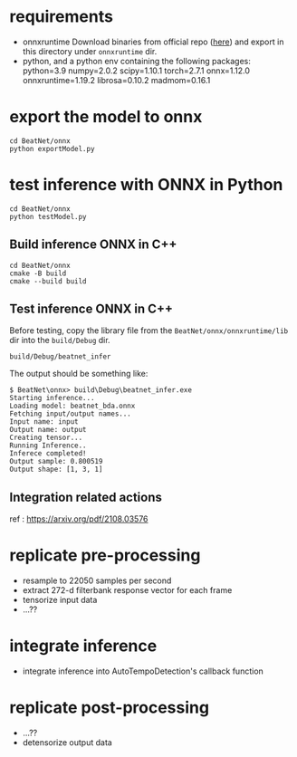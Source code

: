 # requirements

- onnxruntime 
Download binaries from official repo ([here](https://github.com/microsoft/onnxruntime/releases/tag/v1.22.1)) and export in this directory under `onnxruntime` dir.
- python, and a python env containing the following packages:
python=3.9
numpy=2.0.2
scipy=1.10.1
torch=2.7.1
onnx=1.12.0
onnxruntime=1.19.2
librosa=0.10.2
madmom=0.16.1

# export the model to onnx

```
cd BeatNet/onnx
python exportModel.py
```


# test inference with ONNX in Python
```
cd BeatNet/onnx
python testModel.py
```

## Build inference ONNX in C++
```
cd BeatNet/onnx
cmake -B build
cmake --build build
```
## Test inference ONNX in C++
Before testing, copy the library file from the `BeatNet/onnx/onnxruntime/lib` dir into the `build/Debug` dir.
```
build/Debug/beatnet_infer
```
The output should be something like:

```
$ BeatNet\onnx> build\Debug\beatnet_infer.exe
Starting inference...
Loading model: beatnet_bda.onnx
Fetching input/output names...
Input name: input
Output name: output
Creating tensor...
Running Inference..
Inferece completed!
Output sample: 0.800519
Output shape: [1, 3, 1]
```

## Integration related actions
ref : https://arxiv.org/pdf/2108.03576
# replicate pre-processing 
- resample to 22050 samples per second
- extract 272-d filterbank response vector for each frame
- tensorize input data
- ...??
# integrate inference
- integrate inference into AutoTempoDetection's callback function
# replicate post-processing
- ...??
- detensorize output data




